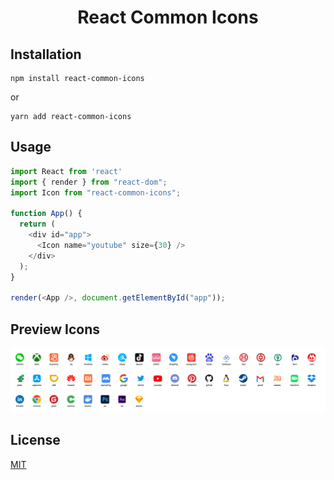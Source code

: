 <h1 align="center">React Common Icons</h1>

## Installation

```
npm install react-common-icons
```

or

```
yarn add react-common-icons
```

## Usage

```js
import React from 'react'
import { render } from "react-dom";
import Icon from "react-common-icons";

function App() {
  return (
    <div id="app">
      <Icon name="youtube" size={30} />
    </div>
  );
}

render(<App />, document.getElementById("app"));
```
## Preview Icons

<img src="images/icons.png" />

## License

[MIT](https://github.com/ruilisi/react-common-icons/blob/master/LICENSE.md)
